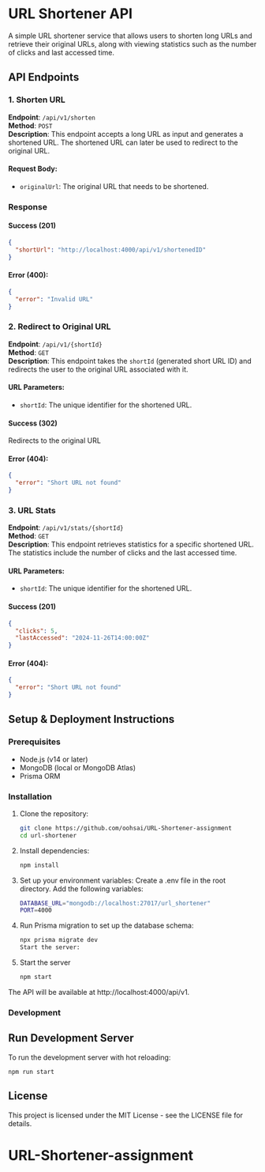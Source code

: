 # URL Shortener API

A simple URL shortener service that allows users to shorten long URLs and retrieve their original URLs, along with viewing statistics such as the number of clicks and last accessed time.

## API Endpoints

### 1. Shorten URL
**Endpoint**: `/api/v1/shorten`  
**Method**: `POST`  
**Description**: This endpoint accepts a long URL as input and generates a shortened URL. The shortened URL can later be used to redirect to the original URL.

#### Request Body:
- `originalUrl`: The original URL that needs to be shortened.

### Response

#### Success (201)

```json
{
  "shortUrl": "http://localhost:4000/api/v1/shortenedID"
}
```

#### Error (400):

```json
{
  "error": "Invalid URL"
}
```

### 2. Redirect to Original URL
**Endpoint**: `/api/v1/{shortId}`  
**Method**: `GET`  
**Description**: This endpoint takes the `shortId` (generated short URL ID) and redirects the user to the original URL associated with it.

#### URL Parameters:
- `shortId`: The unique identifier for the shortened URL.

#### Success (302)

Redirects to the original URL

#### Error (404):

```json
{
  "error": "Short URL not found"
}
```

### 3. URL Stats
**Endpoint**: `/api/v1/stats/{shortId}`  
**Method**: `GET`  
**Description**: This endpoint retrieves statistics for a specific shortened URL. The statistics include the number of clicks and the last accessed time.

#### URL Parameters:
- `shortId`: The unique identifier for the shortened URL.

#### Success (201)

```json
{
  "clicks": 5,
  "lastAccessed": "2024-11-26T14:00:00Z"
}
```

#### Error (404):

```json
{
  "error": "Short URL not found"
}

```

## Setup & Deployment Instructions

### Prerequisites
- Node.js (v14 or later)
- MongoDB (local or MongoDB Atlas)
- Prisma ORM

### Installation

1. Clone the repository:
   ```bash
   git clone https://github.com/oohsai/URL-Shortener-assignment
   cd url-shortener

2. Install dependencies:
    ```bash
   npm install

3. Set up your environment variables:
    Create a .env file in the root directory.
    Add the following variables:
    ```bash
    DATABASE_URL="mongodb://localhost:27017/url_shortener"
    PORT=4000


4. Run Prisma migration to set up the database schema:
    ```bash
    npx prisma migrate dev
    Start the server:

5. Start the server
    ```bash
    npm start

The API will be available at http://localhost:4000/api/v1.

### Development

## Run Development Server

To run the development server with hot reloading:

    npm run start

## License
This project is licensed under the MIT License - see the LICENSE file for details.
# URL-Shortener-assignment
